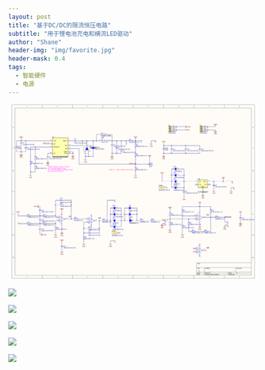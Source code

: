 ```yaml
---
layout: post
title: "基于DC/DC的限流恒压电路"
subtitle: "用于锂电池充电和横流LED驱动"
author: "Shane"
header-img: "img/favorite.jpg"
header-mask: 0.4
tags:
  - 智能硬件
  - 电源
---
```


![](/img/in-post/20190727/1.png)

![](\img\in-pose\20190727\2.jpg)

![](\img\in-pose\20190727\3.jpg)

![](\img\in-pose\20190727\4.jpg)



<img class="shadow" src="/img/in-post/20190727/1.jpg" width="260">

![](https://github.com/delta-studio/delta-studio.github.io/tree/master/img/in-post/20190727/1.png)


